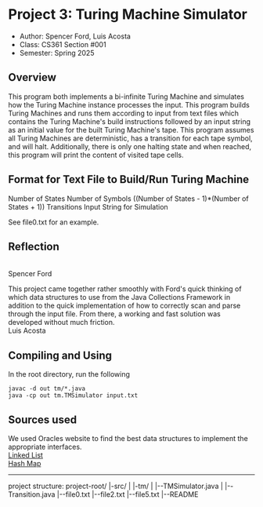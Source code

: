 # Project 3: Turing Machine Simulator

* Author: Spencer Ford, Luis Acosta
* Class: CS361 Section #001
* Semester: Spring 2025

## Overview

This program both implements a bi-infinite Turing Machine and simulates how the Turing Machine instance processes
the input. This program builds Turing Machines and runs them according to input from text files which contains the
Turing Machine's build instructions followed by an input string as an initial value for the built Turing Machine's tape. 
This program assumes all Turing Machines are deterministic, has a transition for each tape symbol, and will halt. 
Additionally, there is only one halting state and when reached, this program will print the content of visited tape cells.

## Format for Text File to Build/Run Turing Machine

Number of States
Number of Symbols
((Number of States - 1)*(Number of States + 1)) Transitions
Input String for Simulation

See file0.txt for an example.

## Reflection

<br />
Spencer Ford

This project came together rather smoothly with Ford's quick thinking of which data structures to use
from the Java Collections Framework in addition to the quick implementation of how to correctly scan
and parse through the input file. From there, a working and fast solution was developed without much
friction.<br />
Luis Acosta

## Compiling and Using

In the root directory, run the following

`javac -d out tm/*.java`<br />
`java -cp out tm.TMSimulator input.txt`

## Sources used

We used Oracles website to find the best data structures to implement the appropriate interfaces. <br />
[Linked List](https://docs.oracle.com/javase/8/docs/api/java/util/LinkedList.html) <br />
[Hash Map](https://docs.oracle.com/javase/8/docs/api/java/util/HashMap.html) <br />

----------

project structure:
project-root/
|-src/
| |-tm/
|   |--TMSimulator.java
|   |--Transition.java
|--file0.txt
|--file2.txt
|--file5.txt
|--README
